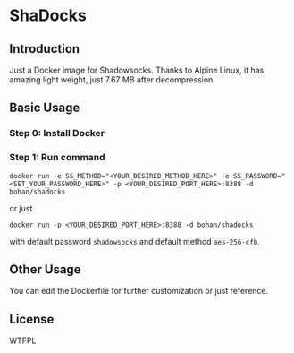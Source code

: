 # ShaDocks

## Introduction

Just a Docker image for Shadowsocks. Thanks to Alpine Linux, it has amazing light weight, just 7.67 MB after decompression.

## Basic Usage

### Step 0: Install Docker

### Step 1: Run command

    docker run -e SS_METHOD="<YOUR_DESIRED_METHOD_HERE>" -e SS_PASSWORD="<SET_YOUR_PASSWORD_HERE>" -p <YOUR_DESIRED_PORT_HERE>:8388 -d bohan/shadocks

or just

    docker run -p <YOUR_DESIRED_PORT_HERE>:8388 -d bohan/shadocks

with default password `shadowsocks` and default method `aes-256-cfb`.

## Other Usage

You can edit the Dockerfile for further customization or just reference.

## License

WTFPL
